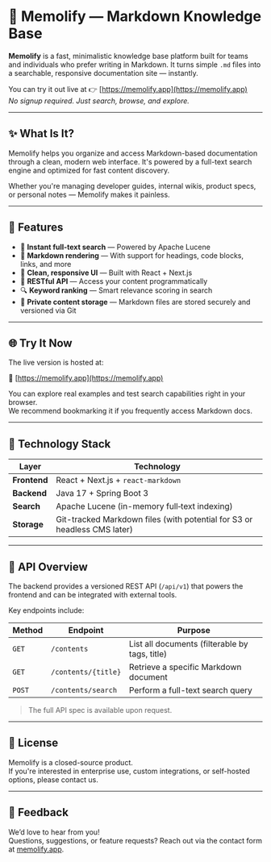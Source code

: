 # 🧠 Memolify — Markdown Knowledge Base

**Memolify** is a fast, minimalistic knowledge base platform built for teams and individuals who prefer writing in Markdown. It turns simple `.md` files into a searchable, responsive documentation site — instantly.

You can try it out live at 👉 [https://memolify.app](https://memolify.app)  
_No signup required. Just search, browse, and explore._

---

## ✨ What Is It?

Memolify helps you organize and access Markdown-based documentation through a clean, modern web interface. It's powered by a full-text search engine and optimized for fast content discovery.

Whether you're managing developer guides, internal wikis, product specs, or personal notes — Memolify makes it painless.

---

## 🚀 Features

- 🧭 **Instant full-text search** — Powered by Apache Lucene
- 📄 **Markdown rendering** — With support for headings, code blocks, links, and more
- 🧱 **Clean, responsive UI** — Built with React + Next.js
- 🔌 **RESTful API** — Access your content programmatically
- 🔍 **Keyword ranking** — Smart relevance scoring in search
- 🔐 **Private content storage** — Markdown files are stored securely and versioned via Git

---

## 🌐 Try It Now

The live version is hosted at:

🔗 [https://memolify.app](https://memolify.app)

You can explore real examples and test search capabilities right in your browser.  
We recommend bookmarking it if you frequently access Markdown docs.

---

## 🧰 Technology Stack

| Layer        | Technology                                                                 |
| ------------ | --------------------------------------------------------------------------- |
| **Frontend** | React + Next.js + `react-markdown`                                          |
| **Backend**  | Java 17 + Spring Boot 3                                                     |
| **Search**   | Apache Lucene (in-memory full‑text indexing)                                |
| **Storage**  | Git-tracked Markdown files (with potential for S3 or headless CMS later)    |

---

## 📖 API Overview

The backend provides a versioned REST API (`/api/v1`) that powers the frontend and can be integrated with external tools.

Key endpoints include:

| Method     | Endpoint            | Purpose                                      |
| ---------- | ------------------- | -------------------------------------------- |
| `GET`      | `/contents`         | List all documents (filterable by tags, title) |
| `GET`      | `/contents/{title}` | Retrieve a specific Markdown document        |
| `POST`     | `/contents/search`  | Perform a full-text search query             |

> The full API spec is available upon request.

---

## 📝 License

Memolify is a closed-source product.  
If you're interested in enterprise use, custom integrations, or self-hosted options, please contact us.

---

## 💬 Feedback

We’d love to hear from you!  
Questions, suggestions, or feature requests? Reach out via the contact form at [memolify.app](https://memolify.app).

